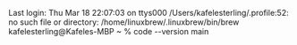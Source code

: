 Last login: Thu Mar 18 22:07:03 on ttys000
/Users/kafelesterling/.profile:52: no such file or directory: /home/linuxbrew/.linuxbrew/bin/brew
kafelesterling@Kafeles-MBP ~ % code --version                              main

